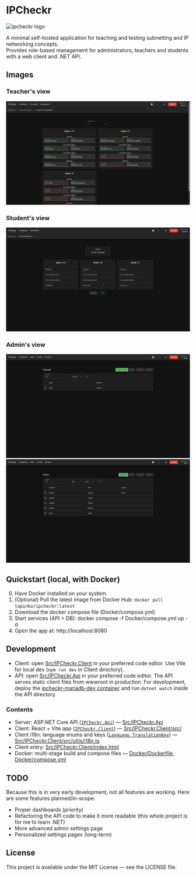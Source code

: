 # IPCheckr

![ipcheckr logo](Assets/bg_w_cr_text-h150.png)

A minimal self-hosted application for teaching and testing subnetting and IP networking concepts.  
Provides role-based management for administrators, teachers and students with a web client and .NET API.

## Images

### Teacher's view

![teacher submit details](Assets/github-images/teacher_submit_details.png)

### Student's view

![student submitting](Assets/github-images/student_submitting.png)

### Admin's view

![admin classes](Assets/github-images/admin_classes.png)
![admin users](Assets/github-images/admin_users.png)

## Quickstart (local, with Docker)
0. Have Docker installed on your system.
1. (Optional) Pull the latest image from Docker Hub:
   `docker pull tapinko/ipcheckr:latest`
2. Download the docker compose file (Docker/compose.yml)
3. Start services (API + DB):
   docker compose -f Docker/compose.yml up -d
4. Open the app at: http://localhost:8080

## Development
- Client: open [Src/IPCheckr.Client](Src/IPCheckr.Client) in your preferred code editor. Use Vite for local dev (`npm run dev` in Client directory).
- API: open [Src/IPCheckr.Api](Src/IPCheckr.Api) in your preferred code editor. The API serves static client files from wwwroot in production. For development, deploy the [ipcheckr-mariadb-dev container](Dev/ipcheckr-mariadb-dev.yml) and run `dotnet watch` inside the API directory.

### Contents
- Server: ASP.NET Core API ([`IPCheckr.Api`](Src/IPCheckr.Api)) — [Src/IPCheckr.Api](Src/IPCheckr.Api)  
- Client: React + Vite app ([`IPCheckr.Client`](Src/IPCheckr.Client/src/)) — [Src/IPCheckr.Client/src/](Src/IPCheckr.Client/src/)  
- Client i18n: language enums and keys ([`Language`, `TranslationKey`](Src/IPCheckr.Client/src/utils/i18n.ts)) — [Src/IPCheckr.Client/src/utils/i18n.ts](Src/IPCheckr.Client/src/utils/i18n.ts)  
- Client entry: [Src/IPCheckr.Client/index.html](Src/IPCheckr.Client/index.html)  
- Docker: multi-stage build and compose files — [Docker/Dockerfile](Docker/Dockerfile), [Docker/compose.yml](Docker/compose.yml)  

## TODO

Because this is in very early development, not all features are working. Here are some features planned/in-scope:

- Proper dashboards (priority)
- Refactoring the API code to make it more readable (this whole project is for me to learn .NET)
- More advanced admin settings page
- Personalized settings pages (long-term)

## License

This project is available under the MIT License — see the LICENSE file.
